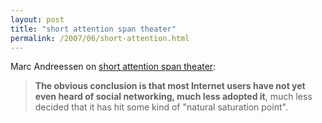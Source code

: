 ```yaml
---
layout: post
title: "short attention span theater"
permalink: /2007/06/short-attention.html
---
```



<p>Marc Andreessen on <a href="http://blog.pmarca.com/2007/06/now-playing-sil.html">short attention span theater</a>:<strong></strong></p><blockquote><p><strong>The obvious conclusion is that most Internet users have not yet even heard of social networking, much less adopted it</strong>, much less decided that it has hit some kind of &quot;natural saturation point&quot;.</p></blockquote>



